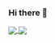 ### Hi there 👋



<a href="https://github.com/mustadev">
  <img align="center" src="https://github-readme-stats.vercel.app/api?username=mustadev&hide=contribs&hide_title=true&show_icons=true&count_private=true&card_width=420&theme=radical" />
</a>
<a href="https://github.com/mustadev">
  <img align="center" src="https://github-readme-stats.vercel.app/api/top-langs/?username=mustadev&layout=compact&hide_title=true&show_icons=true&card_width=420&theme=radical&langs_count=6&exclude_repo=confiance-site-new-design,node-webrtc-examples&hide=javascript,c,css,objective-c,roff,makefile" />
</a>
